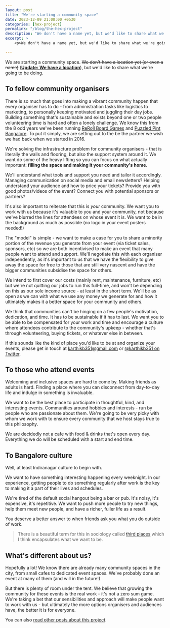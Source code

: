 ```yaml
---
layout: post
title: "We're starting a community space"
date: 2023-12-09 21:00:00 +0530
categories: [hex-project]
permalink: "/blog/the-hex-project"
description: "We don't have a name yet, but we'd like to share what we're going to be doing."
excerpt: >
    <p>We don't have a name yet, but we'd like to share what we're going to be doing.</p>

---
```


We are starting a community space. ~~We don't have a location yet (or even a name)~~ ([**Update: We have a location**](/blog/we-have-a-venue)), but we'd like to share what we're going to be doing.

## To fellow community organisers

There is so much that goes into making a vibrant community happen that every organiser has to do - from administration tasks like logistics to marketing, to personally keeping motivated and juggling their day jobs. Building something that's sustainable and exists beyond one or two people volunteering time is hard and often a lonely challenge. We know this from the 8 odd years we've been running [ReRoll Board Games](https://reroll.in) and [Puzzled Pint Bangalore](https://twitter.com/puzzledpintblr). To put it simply, we are setting out to the be the partner we wish we had back when we started in 2016.

We're solving the infrastructure problem for community organisers - that is literally the walls and flooring, but also the support system around it. We want do some of the heavy lifting so you can focus on what actually important: **filling the space and making it your community's home.**

We'll understand what tools and support you need and tailor it accordingly. Managing communication on social media and email newsletters? Helping understand your audience and how to price your tickets? Provide you with good photos/videos of the event? Connect you with potential sponsors or partners?

It's also important to reiterate that this is _your_ community. We want you to work with us because it's valuable to you and your community, not because we've blurred the lines for attendees on whose event it is. We want to be in the background as much as possible (no logo in your event posters needed!)

The "model" is simple - we want to make a case for you to share a minority portion of the revenue you generate from your event (via ticket sales, sponsors, etc) so we are both incentivised to make an event that many people want to attend and support. We'll negotiate this with each organiser independently, as it's important to us that we have the flexibility to give away the space for free to those that are still very nascent and have the bigger communities subsidise the space for others.

We intend to first cover our costs (mainly rent, maintenance, furniture, etc) but we're not quitting our jobs to run this full-time, and won't be depending on this as our sole income source - at least in the short term. We'll be as open as we can with what we use any money we generate for and how it ultimately makes it a better space for your community and others.

We think that communities can't be hinging on a few people's motivation, dedication, and time. It has to be sustainable if it has to last. We want you to be able to be compensated for your work and time and encourage a culture where attendees contribute to the community's upkeep - whether that's through volunteering, buying tickets, or whatever else in between.

If this sounds like the kind of place you'd like to be at and organize your events, please get in touch at [karthikb351@gmail.com](mailto:karthikb351@gmail.com) or [@karthikb351 on Twitter](https://twitter.com/karthikb351).

## To those who attend events

Welcoming and inclusive spaces are hard to come by. Making friends as adults is hard. Finding a place where you can disconnect from day-to-day life and indulge in something is invaluable.

We want to be the best place to participate in thoughtful, kind, and interesting events. Communities around hobbies and interests - run by people who are passionate about them. We're going to be very picky with whom we work with to ensure every community that we host stays true to this philosophy.

We are decidedly not a cafe with food & drinks that's open every day. Everything we do will be scheduled with a start and end time.

## To Bangalore culture

Well, at least Indiranagar culture to begin with.

We want to have something interesting happening every weeknight. In our experience, getting people to do something regularly after work is the key to making it a part of their lives and schedules.

We're tired of the default social hangout being a bar or pub. It's noisy, it's expensive, it's repetitive. We want to push more people to try new things, help them meet new people, and have a richer, fuller life as a result.

You deserve a better answer to when friends ask you what you do outside of work.

> There is a beautiful term for this in sociology called [third places](https://www.thegoodtrade.com/features/third-place-community-spaces/) which I think encapsulates what we want to be.

## What's different about us?

Hopefully a lot! We know there are already many community spaces in the city, from small cafes to dedicated event spaces. We've probably done an event at many of them (and will in the future!)

But there is plenty of room under the tent. We believe that growing the community for these events is the real work - it's not a zero sum game. We're taking a bet that our sensibilities and approach will make people want to work with us - but ultimately the more options organisers and audiences have, the better it is for everyone.

You can also [read other posts about this project](/blog/hex-project).
